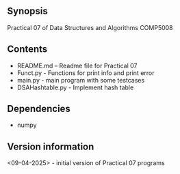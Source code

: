## Synopsis
Practical 07 of Data Structures and Algorithms COMP5008
 
## Contents
- README.md – Readme file for Practical 07
- Funct.py - Functions for print info and print error
- main.py - main program with some testcases
- DSAHashtable.py - Implement hash table

## Dependencies
- numpy
 
## Version information
<09-04-2025> - initial version of Practical 07 programs
